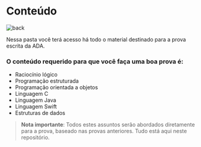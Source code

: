 # Conteúdo 
![back](https://user-images.githubusercontent.com/32227073/42603973-a097e4c8-8546-11e8-8059-179e51eed306.png)
                      
Nessa pasta você terá acesso há todo o material destinado para a prova escrita da ADA.


### O conteúdo requerido para que você faça uma boa prova é:

* Raciocínio lógico
* Programação estruturada
* Programação orientada a objetos
* Linguagem C
* Linguagem Java
* Linguagem Swift
* Estruturas de dados

> **Nota importante**: Todos estes assuntos serão abordados diretamente para a prova, baseado nas provas anteriores. Tudo está aqui neste repositório. 

